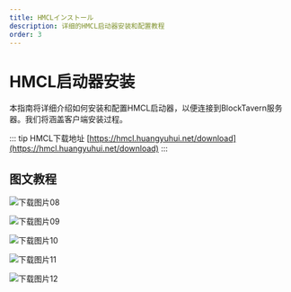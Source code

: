 ```yaml
---
title: HMCLインストール
description: 详细的HMCL启动器安装和配置教程
order: 3
---
```


# HMCL启动器安装

本指南将详细介绍如何安装和配置HMCL启动器，以便连接到BlockTavern服务器。我们将涵盖客户端安装过程。

::: tip HMCL下载地址
[https://hmcl.huangyuhui.net/download](https://hmcl.huangyuhui.net/download)
:::

## 图文教程

![下载图片08](/assets/InstallationTutorial/installation-details/installation-details08.png)

![下载图片09](/assets/InstallationTutorial/installation-details/installation-details09.png)

![下载图片10](/assets/InstallationTutorial/installation-details/installation-details10.png)

![下载图片11](/assets/InstallationTutorial/installation-details/installation-details11.png)

![下载图片12](/assets/InstallationTutorial/installation-details/installation-details12.png)

<Contributors />
<GitHistoryInformation />